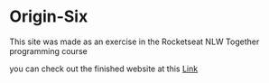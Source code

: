 # Origin-Six

This site was made as an exercise in the Rocketseat NLW Together programming course

you can check out the finished website at this <a href="https://luskardev.github.io/Origin-Six/"> Link <a/>
